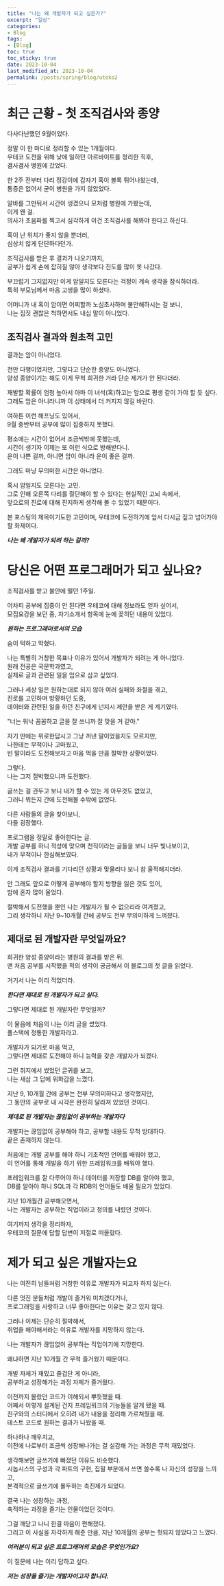 ```yaml
---
title: "나는 왜 개발자가 되고 싶은가?"
excerpt: "일상"
categories:
- Blog
tags:
- [Blog]
toc: true
toc_sticky: true
date: 2023-10-04
last_modified_at: 2023-10-04
permalink: /posts/spring/blog/uteko2
---
```


# 최근 근황 - 첫 조직검사와 종양

다사다난했던 9월이었다.

정말 이 한 마디로 정리할 수 있는 1개월이다.<br>
우테코 도전을 위해 낮에 일하던 아르바이트를 정리한 직후,<br>
겸사겸사 병원에 갔었다.

한 2주 전부터 다리 정강이에 갑자기 혹이 볼록 튀어나왔는데,<br>
통증은 없어서 굳이 병원을 가지 않았었다.

알바를 그만둬서 시간이 생겼으니 모처럼 병원에 가봤는데,<br>
이게 왠 걸.<br>
의사가 초음파를 찍고서 심각하게 이건 조직검사를 해봐야 한다고 하신다.

혹이 난 위치가 좋지 않을 뿐더러,<br>
심상치 않게 단단하다던가.

조직검사를 받은 후 결과가 나오기까지,<br>
공부가 쉽게 손에 잡히질 않아 생각보다 진도를 많이 못 나갔다.

부끄럽기 그지없지만 이게 암일지도 모른다는 걱정이 계속 생각을 잠식하더라.<br>
특히 부모님께서 마음 고생을 많이 하셨다.

어머니가 내 혹이 암이면 어찌할까 노심초사하며 불안해하시는 걸 보니,<br>
나는 짐짓 괜찮은 척하면서도 내심 말이 아니었다.


## 조직검사 결과와 원초적 고민

결과는 암이 아니었다.

천만 다행이었지만, 그렇다고 단순한 종양도 아니었다.<br>
양성 종양이기는 해도 이게 무척 희귀한 거라 단순 제거가 안 된다더라.

재발할 확률이 엄청 높아서 아마 이 녀석(혹)하고는 앞으로 평생 같이 가야 할 듯 싶다.<br>
그래도 암은 아니라니까 이 상태에서 더 커지지 않길 바란다.


여하튼 이런 해프닝도 있어서,<br>
9월 중반부터 공부에 많이 집중하지 못했다.

평소에는 시간이 없어서 조금씩밖에 못했는데,<br>
시간이 생기자 이제는 또 이런 식으로 방해받다니.<br>
운이 나쁜 걸까, 아니면 암이 아니라 운이 좋은 걸까.

그래도 마냥 무의미한 시간은 아니었다.

혹시 암일지도 모른다는 고민.<br>
그로 인해 오른쪽 다리를 절단해야 할 수 있다는 현실적인 고뇌 속에서,<br>
앞으로의 진로에 대해 진지하게 생각해 볼 수 있었기 때문이다.

본 포스팅의 제목이기도한 고민이며,
우테코에 도전하기에 앞서 다시금 짚고 넘어가야 할 화제이다.

***나는 왜 개발자가 되려 하는 걸까?***


# 당신은 어떤 프로그래머가 되고 싶나요?

조직검사를 받고 불안에 떨던 1주일.

어차피 공부에 집중이 안 된다면 우테코에 대해 정보라도 얻자 싶어서,<br>
모집요강을 보던 중, 자기소개서 항목에 눈에 꽂히던 내용이 있었다.

***원하는 프로그래머로서의 모습***

숨이 턱하고 막혔다.

나는 특별히 거창한 목표나 이유가 있어서 개발자가 되려는 게 아니었다.<br>
원래 전공은 국문학과였고,<br>
실제로 글과 관련된 일을 업으로 삼고 싶었다.

그러나 세상 일은 원하는대로 되지 않아 여러 실패와 좌절을 겪고,<br>
진로를 고민하며 방황하던 도중,<br>
데이터와 관련된 일을 하던 친구에게 넌지시 제안을 받은 게 계기였다.

"너는 워낙 꼼꼼하고 글을 잘 쓰니까 잘 맞을 거 같아."

자기 딴에는 위로한답시고 그냥 꺼낸 말이었을지도 모르지만,<br>
나한테는 무척이나 고마웠고,<br>
빈 말이라도 도전해보자고 마음 먹을 만큼 절박한 상황이었다.

그렇다.<br>
나는 그저 절박했으니까 도전했다.

글쓰는 걸 관두고 보니 내가 할 수 있는 게 아무것도 없었고,<br>
그러니 뭐든지 간에 도전해볼 수밖에 없었다.

다른 사람들의 글을 찾아보니,<br>
다들 굉장했다.

프로그램을 정말로 좋아한다는 글.<br>
개발 공부를 하니 적성에 맞으며 천직이라는 글들을 보니 너무 빛나보이고,<br>
내가 무척이나 한심해보였다.

이게 조직검사 결과를 기다리던 상황과 맞물리다 보니 참 울적해지더라.

안 그래도 앞으로 어떻게 공부해야 할지 방향을 잃은 것도 있어,<br>
밤에 혼자 많이 울었다.

절박해서 도전했을 뿐인 나는 개발자가 될 수 없으리라 여겨졌고,<br>
그리 생각하니 지난 9~10개월 간에 공부도 전부 무의미하게 느껴졌다.

## 제대로 된 개발자란 무엇일까요?

희귀한 양성 종양이라는 병원의 결과를 받은 뒤.<br>
맨 처음 공부를 시작했을 적의 생각이 궁금해서 이 블로그의 첫 글을 읽었다.

거기서 나는 이리 적었더라.

***한다면 제대로 된 개발자가 되고 싶다.***

그렇다면 제대로 된 개발자란 무엇일까?

이 물음에 처음의 나는 이리 글을 썼었다.<br>
풀스택에 정통한 개발자라고.

개발자가 되기로 마음 먹고,<br>
그렇다면 제대로 도전해야 하니 능력을 갖춘 개발자가 되겠다.

그런 취지에서 썼었던 글귀를 보고,<br>
나는 새삼 그 답에 위화감을 느꼈다.

지난 9, 10개월 간에 공부는 전부 무의미하다고 생각했지만,<br>
그 동안의 공부로 내 시각은 완전히 달라져 있었던 것이다.

***제대로 된 개발자는 끊임없이 공부하는 개발자다***

개발자는 끊임없이 공부해야 하고, 공부할 내용도 무척 방대하다.<br>
끝은 존재하지 않는다.

처음에는 개발 공부를 해야 하니 기초적인 언어를 배워야 했고,<br>
이 언어를 통해 개발을 하기 위한 프레임워크를 배워야 했다.

프레임워크를 잘 다루어야 하니 데이터를 저장할 DB를 알아야 했고,<br>
DB를 알아야 하니 SQL과 각 RDB의 언어들도 배울 필요가 있었다.

지난 10개월간 공부해오면서,<br>
나는 개발자는 공부하는 직업이라고 정의를 내렸던 것이다.

여기까지 생각을 정리하자,<br>
우테코의 질문에 답할 답변이 저절로 떠올랐다.


# 제가 되고 싶은 개발자는요

나는 여전히 남들처럼 거창한 이유로 개발자가 되고자 하지 않는다.

다른 멋진 분들처럼 개발이 즐거워 미치겠다거나,<br>
프로그래밍을 사랑하고 너무 좋아한다는 이유는 갖고 있지 않다.

그러나 이제는 단순히 절박해서,<br>
취업을 해야해서라는 이유로 개발자를 지망하지 않는다.

나는 개발자가 끊임없이 공부하는 직업이기에 지망한다.

왜냐하면 지난 10개월 간 무척 즐거웠기 때문이다.

개발 자체가 재밌고 즐겁단 게 아니라,<br>
공부하고 성장해가는 과정 자체가 즐거웠다.

이전까지 몰랐던 코드가 이해되서 뿌듯했을 때.<br>
어째서 이렇게 설계된 건지 프레임워크의 기능들을 알게 됐을 때.<br>
친구와의 스터디에서 오히려 내가 내용을 정리해 가르쳐줬을 때.<br>
테스트 코드로 원하는 결과가 나왔을 때.

하나하나 깨우치고,<br>
이전에 나로부터 조금씩 성장해나가는 걸 실감해 가는 과정은 무척 재밌었다.

생각해보면 글쓰기에 빠졌던 이유도 비슷했다.<br>
시놉시스의 구성과 각 파트의 구현, 집필 부분에서 쓰면 쓸수록 나 자신의 성장을 느끼고,<br>
본격적으로 글쓰기에 몰두하는 촉진제가 되었다.

결국 나는 성장하는 과정,<br>
축적하는 과정을 즐기는 인물이었던 것이다.

그걸 깨닫고 나니 한결 마음이 편해졌다.<br>
그리고 이 사실을 자각하게 해준 만큼, 지난 10개월의 공부는 헛되지 않았다고 느꼈다.

***여러분이 되고 싶은 프로그래머의 모습은 무엇인가요?***

이 질문에 나는 이리 답하고 싶다.

***저는 성장을 즐기는 개발자이고자 합니다.***
